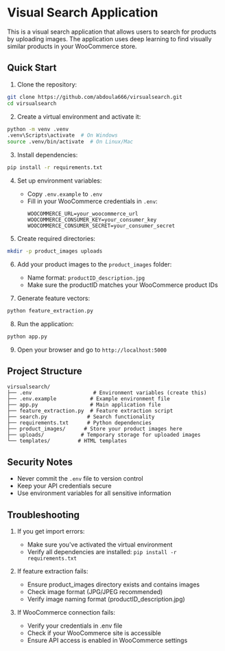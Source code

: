 # Visual Search Application

This is a visual search application that allows users to search for products by uploading images. The application uses deep learning to find visually similar products in your WooCommerce store.

## Quick Start

1. Clone the repository:
```bash
git clone https://github.com/abdoula666/virsualsearch.git
cd virsualsearch
```

2. Create a virtual environment and activate it:
```bash
python -m venv .venv
.venv\Scripts\activate  # On Windows
source .venv/bin/activate  # On Linux/Mac
```

3. Install dependencies:
```bash
pip install -r requirements.txt
```

4. Set up environment variables:
   - Copy `.env.example` to `.env`
   - Fill in your WooCommerce credentials in `.env`:
     ```
     WOOCOMMERCE_URL=your_woocommerce_url
     WOOCOMMERCE_CONSUMER_KEY=your_consumer_key
     WOOCOMMERCE_CONSUMER_SECRET=your_consumer_secret
     ```

5. Create required directories:
```bash
mkdir -p product_images uploads
```

6. Add your product images to the `product_images` folder:
   - Name format: `productID_description.jpg`
   - Make sure the productID matches your WooCommerce product IDs

7. Generate feature vectors:
```bash
python feature_extraction.py
```

8. Run the application:
```bash
python app.py
```

9. Open your browser and go to `http://localhost:5000`

## Project Structure
```
virsualsearch/
├── .env                    # Environment variables (create this)
├── .env.example           # Example environment file
├── app.py                 # Main application file
├── feature_extraction.py  # Feature extraction script
├── search.py             # Search functionality
├── requirements.txt      # Python dependencies
├── product_images/      # Store your product images here
├── uploads/            # Temporary storage for uploaded images
└── templates/         # HTML templates
```

## Security Notes
- Never commit the `.env` file to version control
- Keep your API credentials secure
- Use environment variables for all sensitive information

## Troubleshooting

1. If you get import errors:
   - Make sure you've activated the virtual environment
   - Verify all dependencies are installed: `pip install -r requirements.txt`

2. If feature extraction fails:
   - Ensure product_images directory exists and contains images
   - Check image format (JPG/JPEG recommended)
   - Verify image naming format (productID_description.jpg)

3. If WooCommerce connection fails:
   - Verify your credentials in .env file
   - Check if your WooCommerce site is accessible
   - Ensure API access is enabled in WooCommerce settings
